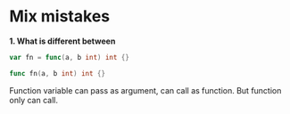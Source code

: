 # Mix mistakes

**1. What is different between**

```go
var fn = func(a, b int) int {}
```

```go
func fn(a, b int) int {}
```

Function variable can pass as argument, can call as function. But function only can call.
